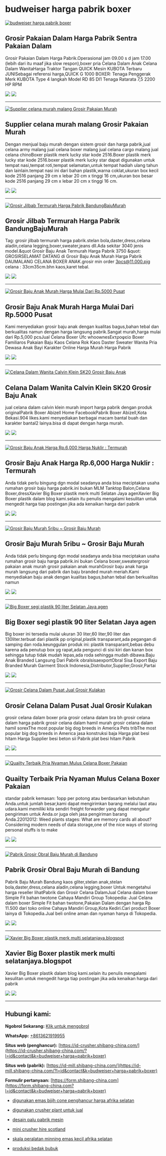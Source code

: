 # budweiser harga pabrik boxer

<a href="https://swt.shibang-china.com/?l=id&img&k=budweiser+harga+pabrik+boxer" target="_blank">![budweiser harga pabrik boxer](http://static.shibang-china.com/all-800x300/194.jpg)</a>

## Grosir Pakaian Dalam Harga Pabrik Sentra Pakaian Dalam
Grosir Pakaian Dalam Harga Pabrik.Operasional jam 09.00 s d jam 17.00 (lebih dari itu maaf jika slow respon),boxer pria Celana Dalam Anak Celana Dalam WanitaHarga Traktor Tangan QUICK Mesin KUBOTA Terbaru JUNISebagai referensi harga,QUICK G 1000 BOXER: Tenaga Penggerak Merk KUBOTA Type 4 langkah Model RD 85 DI1 Tenaga Ratarata 7,5 2200 HP RPM


<a href="https://whatsapp.shibangsoft.com/WhatsApp.php" target="_blank" title="WhatsApp">![](http://static.shibang-china.com/icon/whatsapp.png)</a> <a href="https://swt.shibang-china.com/?l=id&icon&k=budweiser+harga+pabrik+boxer" target="_blank">![](http://static.shibang-china.com/icon/chat-id.png)</a>

---

<a href="https://swt.shibang-china.com/?l=id&img&k=budweiser+harga+pabrik+boxer" target="_blank">![Supplier celana murah malang Grosir Pakaian Murah](http://static.shibang-china.com/all-800x300/398.jpg)</a>

## Supplier celana murah malang Grosir Pakaian Murah
Dengan menjual baju murah dengan sistem grosir dan harga pabrik,jual celana army malang jual celana boxer malang jual celana cargo malang jual celana chinoBoxer plastik merk lucky star kode 2516.Boxer plastik merk lucky star kode 2516.boxer plastik merk lucky star dapat digunakan untuk tempat nasi,tempat roti,tempat selamatan,untuk tempat hadiah ulang tahun dan lainlain.tempat nasi ini dari bahan plastik,warna coklat,ukuran box kecil kode 2516 panjang 29 cm x lebar 20 cm x tinggi 16 cm,ukuran box besar kode 2516 panjang 29 cm x lebar 20 cm x tinggi 16 cm.


<a href="https://whatsapp.shibangsoft.com/WhatsApp.php" target="_blank" title="WhatsApp">![](http://static.shibang-china.com/icon/whatsapp.png)</a> <a href="https://swt.shibang-china.com/?l=id&icon&k=budweiser+harga+pabrik+boxer" target="_blank">![](http://static.shibang-china.com/icon/chat-id.png)</a>

---

<a href="https://swt.shibang-china.com/?l=id&img&k=budweiser+harga+pabrik+boxer" target="_blank">![Grosir Jilbab Termurah Harga Pabrik BandungBajuMurah](http://static.shibang-china.com/all-800x300/224.jpg)</a>

## Grosir Jilbab Termurah Harga Pabrik BandungBajuMurah
Tag: grosir jilbab termurah harga pabrik.stelan bola,daster,dress,celana aladin,celana legging,boxer,sweater,jeans dll.Ada sekitar 3040 jenis model.&quot Grosir Baju Anak Termurah Harga Pabrik 3750 &quot: GROSIRSELAMAT DATANG di Grosir Baju Anak Murah Harga Pabrik DAUMALANG CELANA BOXER ANAK.grosir min order 3pcs@11.000.pjg celana : 33cm35cm.bhn kaos,karet tebal.


<a href="https://whatsapp.shibangsoft.com/WhatsApp.php" target="_blank" title="WhatsApp">![](http://static.shibang-china.com/icon/whatsapp.png)</a> <a href="https://swt.shibang-china.com/?l=id&icon&k=budweiser+harga+pabrik+boxer" target="_blank">![](http://static.shibang-china.com/icon/chat-id.png)</a>

---

<a href="https://swt.shibang-china.com/?l=id&img&k=budweiser+harga+pabrik+boxer" target="_blank">![Grosir Baju Anak Murah Harga Mulai Dari Rp.5000 Pusat](http://static.shibang-china.com/all-800x300/411.jpg)</a>

## Grosir Baju Anak Murah Harga Mulai Dari Rp.5000 Pusat
Kami menyediakan grosir baju anak dengan kualitas bagus,bahan tebal dan berkualitas namun dengan harga langsung pabrik.Sangat murah,harga mulai dari Rp.5,000 pcsJual Celana Boxer Ufc whoownesΕκτροφείο Boxer Familiaros Pakaian Baju Kaos Celana Rok Kaos Daster Sweater Wanita Pria Dewasa Anak Bayi Karakter Online Harga Murah Harga Pabrik


<a href="https://whatsapp.shibangsoft.com/WhatsApp.php" target="_blank" title="WhatsApp">![](http://static.shibang-china.com/icon/whatsapp.png)</a> <a href="https://swt.shibang-china.com/?l=id&icon&k=budweiser+harga+pabrik+boxer" target="_blank">![](http://static.shibang-china.com/icon/chat-id.png)</a>

---

<a href="https://swt.shibang-china.com/?l=id&img&k=budweiser+harga+pabrik+boxer" target="_blank">![Celana Dalam Wanita Calvin Klein SK20 Grosir Baju Anak](http://static.shibang-china.com/all-800x300/1054.jpg)</a>

## Celana Dalam Wanita Calvin Klein SK20 Grosir Baju Anak
jual celana dalam calvin klein murah import harga pabrik dengan produk originalPabrik Boxer Abizell Home FacebookPabrik Boxer Abizell,Kota Bekasi.904 likes.kami menyediakan berbagai macam bantal buah dan karakter bantal2 lainya.bisa di dapat dengan harga murah.


<a href="https://whatsapp.shibangsoft.com/WhatsApp.php" target="_blank" title="WhatsApp">![](http://static.shibang-china.com/icon/whatsapp.png)</a> <a href="https://swt.shibang-china.com/?l=id&icon&k=budweiser+harga+pabrik+boxer" target="_blank">![](http://static.shibang-china.com/icon/chat-id.png)</a>

---

<a href="https://swt.shibang-china.com/?l=id&img&k=budweiser+harga+pabrik+boxer" target="_blank">![Grosir Baju Anak Harga Rp.6,000 Harga Nuklir : Termurah](http://static.shibang-china.com/all-800x300/51.jpg)</a>

## Grosir Baju Anak Harga Rp.6,000 Harga Nuklir : Termurah
Anda tidak perlu bingung dgn modal seadanya anda bisa meciptakan usaha rumahan grosir baju harga pabrik.ini bukan MLM Tanktop Balon,Celana Boxer,dressXavier Big Boxer plastik merk multi Selatan Jaya agenXavier Big Boxer plastik dalam blog kami.selain itu penulis mengalami kesulitan untuk mengedit harga tiap postingan jika ada kenaikan harga dari pabrik


<a href="https://whatsapp.shibangsoft.com/WhatsApp.php" target="_blank" title="WhatsApp">![](http://static.shibang-china.com/icon/whatsapp.png)</a> <a href="https://swt.shibang-china.com/?l=id&icon&k=budweiser+harga+pabrik+boxer" target="_blank">![](http://static.shibang-china.com/icon/chat-id.png)</a>

---

<a href="https://swt.shibang-china.com/?l=id&img&k=budweiser+harga+pabrik+boxer" target="_blank">![Grosir Baju Murah 5ribu ~ Grosir Baju Murah](http://static.shibang-china.com/all-800x300/690.jpg)</a>

## Grosir Baju Murah 5ribu ~ Grosir Baju Murah
Anda tidak perlu bingung dgn modal seadanya anda bisa meciptakan usaha rumahan grosir baju harga pabrik.ini bukan Celana boxer,sweatergrosir pakaian anak murah grosir pakaian anak murahGrosir baju anak harga murah langsung dari pabrik dan baju branded murah meriah.Kami menyediakan baju anak dengan kualitas bagus,bahan tebal dan berkualitas namun


<a href="https://whatsapp.shibangsoft.com/WhatsApp.php" target="_blank" title="WhatsApp">![](http://static.shibang-china.com/icon/whatsapp.png)</a> <a href="https://swt.shibang-china.com/?l=id&icon&k=budweiser+harga+pabrik+boxer" target="_blank">![](http://static.shibang-china.com/icon/chat-id.png)</a>

---

<a href="https://swt.shibang-china.com/?l=id&img&k=budweiser+harga+pabrik+boxer" target="_blank">![Big Boxer segi plastik 90 liter Selatan Jaya agen](http://static.shibang-china.com/all-800x300/882.jpg)</a>

## Big Boxer segi plastik 90 liter Selatan Jaya agen
Big boxer ini tersedia mulai ukuran 30 liter,60 liter,90 liter dan 130liter.terbuat dari plastik pp original,plastik transparant,ada pegangan di samping dan roda.keunggulan produk ini: plastik transparant,bebas debu karena ada penutup box yg rapat,ada pengunci di sisi kiri dan kanan box sehingga tutup tidak mudah lepas,ada roda sehingga mudah dibawa.Baju Anak Branded Langsung Dari Pabrik obralsisaexportObral Sisa Export Baju Branded Murah Garment Stock Indonesia,Distributor,Supplier,Grosir,Partai


<a href="https://whatsapp.shibangsoft.com/WhatsApp.php" target="_blank" title="WhatsApp">![](http://static.shibang-china.com/icon/whatsapp.png)</a> <a href="https://swt.shibang-china.com/?l=id&icon&k=budweiser+harga+pabrik+boxer" target="_blank">![](http://static.shibang-china.com/icon/chat-id.png)</a>

---

<a href="https://swt.shibang-china.com/?l=id&img&k=budweiser+harga+pabrik+boxer" target="_blank">![Grosir Celana Dalam Pusat Jual Grosir Kulakan](http://static.shibang-china.com/all-800x300/1404.jpg)</a>

## Grosir Celana Dalam Pusat Jual Grosir Kulakan
grosir celana dalam boxer pria grosir celana dalam bra bh grosir celana dalam harga pabrik grosir celana dalam hamil murah grosir celana dalam hamil sorexThe most popular big dog breeds in America Pets tribThe most popular big dog breeds in America jasa konstruksi baja Harga plat besi hitam Harga Supplier besi beton sii Pabrik plat besi hitam Pabrik


<a href="https://whatsapp.shibangsoft.com/WhatsApp.php" target="_blank" title="WhatsApp">![](http://static.shibang-china.com/icon/whatsapp.png)</a> <a href="https://swt.shibang-china.com/?l=id&icon&k=budweiser+harga+pabrik+boxer" target="_blank">![](http://static.shibang-china.com/icon/chat-id.png)</a>

---

<a href="https://swt.shibang-china.com/?l=id&img&k=budweiser+harga+pabrik+boxer" target="_blank">![Quailty Terbaik Pria Nyaman Mulus Celana Boxer Pakaian](http://static.shibang-china.com/all-800x300/316.jpg)</a>

## Quailty Terbaik Pria Nyaman Mulus Celana Boxer Pakaian
standar pabrik kemasan: 1opp per potong atau berdasarkan kebutuhan Anda.untuk jumlah besar,kami dapat mengirimkan barang melalui laut atau udara.kami memiliki kita sendiri freight forwarder yang dapat mengatur pengiriman untuk Anda.or juga oleh jasa pengiriman barang Anda.22012012: Weed plants stages: What are memory cards all about? Considering modern needs of data storage,one of the nice ways of storing personal stuffs is to make


<a href="https://whatsapp.shibangsoft.com/WhatsApp.php" target="_blank" title="WhatsApp">![](http://static.shibang-china.com/icon/whatsapp.png)</a> <a href="https://swt.shibang-china.com/?l=id&icon&k=budweiser+harga+pabrik+boxer" target="_blank">![](http://static.shibang-china.com/icon/chat-id.png)</a>

---

<a href="https://swt.shibang-china.com/?l=id&img&k=budweiser+harga+pabrik+boxer" target="_blank">![Pabrik Grosir Obral Baju Murah di Bandung](http://static.shibang-china.com/all-800x300/877.jpg)</a>

## Pabrik Grosir Obral Baju Murah di Bandung
Pabrik Baju Murah Bandung kaos gliter,stelan anak,stelan bola,daster,dress,celana aladin,celana legging,boxer Untuk mengetahui harga reseller lihatPabrik dan Grosir Celana DalamJual Celana dalam boxer Simple Fit bahan twotone Cahaya Mandiri Group Tokopedia: Jual Celana dalam boxer Simple Fit bahan twotone,Pakaian Dalam dengan harga Rp 11.500 dari toko online Cahaya Mandiri Group,Kota Kediri.Cari product Boxer lainya di Tokopedia.Jual beli online aman dan nyaman hanya di Tokopedia.


<a href="https://whatsapp.shibangsoft.com/WhatsApp.php" target="_blank" title="WhatsApp">![](http://static.shibang-china.com/icon/whatsapp.png)</a> <a href="https://swt.shibang-china.com/?l=id&icon&k=budweiser+harga+pabrik+boxer" target="_blank">![](http://static.shibang-china.com/icon/chat-id.png)</a>

---

<a href="https://swt.shibang-china.com/?l=id&img&k=budweiser+harga+pabrik+boxer" target="_blank">![Xavier Big Boxer plastik merk multi selatanjaya.blogspot](http://static.shibang-china.com/all-800x300/33.jpg)</a>

## Xavier Big Boxer plastik merk multi selatanjaya.blogspot
Xavier Big Boxer plastik dalam blog kami.selain itu penulis mengalami kesulitan untuk mengedit harga tiap postingan jika ada kenaikan harga dari pabrik

<a href="https://whatsapp.shibangsoft.com/WhatsApp.php" target="_blank" title="WhatsApp">![](http://static.shibang-china.com/icon/whatsapp.png)</a> <a href="https://swt.shibang-china.com/?l=id&icon&k=budweiser+harga+pabrik+boxer" target="_blank">![](http://static.shibang-china.com/icon/chat-id.png)</a>

---
## Hubungi kami:

**Ngobrol Sekarang:** [Klik untuk mengobrol](https://swt.shibang-china.com?l=id&contact&k=budweiser+harga+pabrik+boxer)

**WhatsApp:**  [+8613621919955](https://whatsapp.shibangsoft.com/WhatsApp.php)

**Situs web (penghancur):** [https://id-crusher.shibang-china.com/](https://id-crusher.shibang-china.com/?l=id&contact&k=budweiser+harga+pabrik+boxer)

**Situs web (pabrik):** [https://id-mill.shibang-china.com/](https://id-mill.shibang-china.com/?l=id&contact&k=budweiser+harga+pabrik+boxer)

**Formulir pertanyaan:** [https://form.shibang-china.com](https://form.shibang-china.com?l=id&contact&k=budweiser+harga+pabrik+boxer)

* [digunakan emas bijih cone penghancur harga afrika selatan](../28/digunakan%20emas%20bijih%20cone%20penghancur%20harga%20afrika%20selatan.md)

* [digunakan crusher plant untuk jual](../18/digunakan%20crusher%20plant%20untuk%20jual.md)

* [desain palu pabrik mesin](../28/desain%20palu%20pabrik%20mesin.md)

* [mini crusher hire scotland](../18/mini%20crusher%20hire%20scotland.md)

* [skala peralatan minning emas kecil afrika selatan](../27/skala%20peralatan%20minning%20emas%20kecil%20afrika%20selatan.md)

* [produksi bedak bubuk](../29/produksi%20bedak%20bubuk.md)